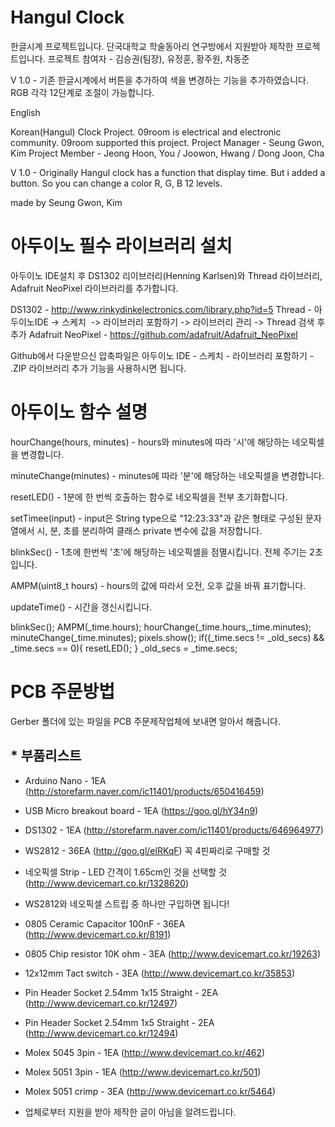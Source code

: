 # Hangul Clock

한글시계 프로젝트입니다. 단국대학교 학술동아리 연구방에서 지원받아 제작한 프로젝트입니다.
프로젝트 참여자 - 김승권(팀장), 유정훈, 황주원, 차동준

V 1.0 - 기존 한글시계에서 버튼을 추가하여 색을 변경하는 기능을 추가하였습니다. RGB 각각 12단계로 조절이 가능합니다.


English

Korean(Hangul) Clock Project. 09room is electrical and electronic community. 09room supported this project.
Project Manager - Seung Gwon, Kim
Project Member - Jeong Hoon, You / Joowon, Hwang / Dong Joon, Cha

V 1.0 - Originally Hangul clock has a function that display time. But i added a button. 
So you can change a color R, G, B 12 levels.

made by Seung Gwon, Kim


# 아두이노 필수 라이브러리 설치

아두이노 IDE설치 후 DS1302 리이브러리(Henning Karlsen)와 Thread 라이브러리, Adafruit NeoPixel 라이브러리를 추가합니다.

DS1302 - http://www.rinkydinkelectronics.com/library.php?id=5
Thread - 아두이노IDE -> 스케치  -> 라이브러리 포함하기 -> 라이브러리 관리 -> Thread 검색 후 추가
Adafruit NeoPixel - https://github.com/adafruit/Adafruit_NeoPixel

Github에서 다운받으신 압축파일은 아두이노 IDE - 스케치 - 라이브러리 포함하기 - .ZIP 라이브러리 추가 기능을 사용하시면 됩니다.

# 아두이노 함수 설명

hourChange(hours, minutes) - hours와 minutes에 따라 '시'에 해당하는 네오픽셀을 변경합니다.

minuteChange(minutes) - minutes에 따라 '분'에 해당하는 네오픽셀을 변경합니다.

resetLED() - 1분에 한 번씩 호출하는 함수로 네오픽셀을 전부 초기화합니다.

setTimee(input) - input은 String type으로 "12:23:33"과 같은 형태로 구성된 문자열에서
시, 분, 초를 분리하여 클래스 private 변수에 값을 저장합니다.

blinkSec() - 1초에 한번씩 '초'에 해당하는 네오픽셀을 점멸시킵니다. 전체 주기는 2초입니다.

AMPM(uint8_t hours) - hours의 값에 따라서 오전, 오후 값을 바꿔 표기합니다.

updateTime() - 시간을 갱신시킵니다.

  blinkSec();
  AMPM(_time.hours);
  hourChange(_time.hours,_time.minutes);
  minuteChange(_time.minutes);
  pixels.show();
  if((_time.secs != _old_secs) && _time.secs == 0){
    resetLED();
  }
  _old_secs = _time.secs;

# PCB 주문방법

Gerber 폴더에 있는 파일을 PCB 주문제작업체에 보내면 알아서 해줍니다.

## * 부품리스트

  * Arduino Nano - 1EA (http://storefarm.naver.com/ic11401/products/650416459)
  * USB Micro breakout board - 1EA (https://goo.gl/hY34n9)
  * DS1302 - 1EA (http://storefarm.naver.com/ic11401/products/646964977)

  * WS2812 - 36EA (http://goo.gl/elRKqF) 꼭 4핀짜리로 구매할 것
  * 네오픽셀 Strip - LED 간격이 1.65cm인 것을 선택할 것 (http://www.devicemart.co.kr/1328620)

  * WS2812와 네오픽셀 스트립 중 하나만 구입하면 됩니다!

  * 0805 Ceramic Capacitor 100nF - 36EA (http://www.devicemart.co.kr/8191)
  * 0805 Chip resistor 10K ohm - 3EA (http://www.devicemart.co.kr/19263)
  * 12x12mm Tact switch - 3EA (http://www.devicemart.co.kr/35853)
  * Pin Header Socket 2.54mm 1x15 Straight - 2EA (http://www.devicemart.co.kr/12497)
  * Pin Header Socket 2.54mm 1x5 Straight - 2EA (http://www.devicemart.co.kr/12494)
  * Molex 5045 3pin - 1EA (http://www.devicemart.co.kr/462)
  * Molex 5051 3pin - 1EA (http://www.devicemart.co.kr/501)
  * Molex 5051 crimp - 3EA (http://www.devicemart.co.kr/5464)

  * 업체로부터 지원을 받아 제작한 글이 아님을 알려드립니다.



